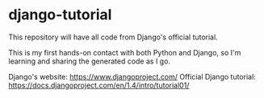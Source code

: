 django-tutorial
===============

This repository will have all code from Django's official tutorial.

This is my first hands-on contact with both Python and Django, so I'm learning and sharing the generated code as I go.

Django's website: https://www.djangoproject.com/
Official Django tutorial: https://docs.djangoproject.com/en/1.4/intro/tutorial01/
